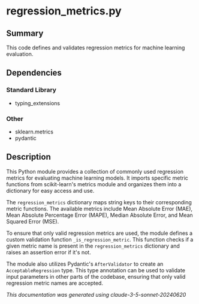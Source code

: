 # regression_metrics.py

## Summary
This code defines and validates regression metrics for machine learning evaluation.

## Dependencies

### Standard Library
- typing_extensions

### Other
- sklearn.metrics
- pydantic

## Description

This Python module provides a collection of commonly used regression metrics for evaluating machine learning models. It imports specific metric functions from scikit-learn's metrics module and organizes them into a dictionary for easy access and use.

The `regression_metrics` dictionary maps string keys to their corresponding metric functions. The available metrics include Mean Absolute Error (MAE), Mean Absolute Percentage Error (MAPE), Median Absolute Error, and Mean Squared Error (MSE).

To ensure that only valid regression metrics are used, the module defines a custom validation function `_is_regression_metric`. This function checks if a given metric name is present in the `regression_metrics` dictionary and raises an assertion error if it's not.

The module also utilizes Pydantic's `AfterValidator` to create an `AcceptableRegression` type. This type annotation can be used to validate input parameters in other parts of the codebase, ensuring that only valid regression metric names are accepted.

*This documentation was generated using claude-3-5-sonnet-20240620*
